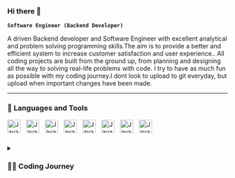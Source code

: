 ### Hi there 👋

**`Software Engineer (Backend Developer)`**

A driven Backend developer and Software Engineer with excellent analytical and problem solving programming skills.The aim is to provide a better and efficient system to increase customer satisfaction and user experience.. All coding projects are built from the ground up, from planning and designing all the way to solving real-life problems with code. I try to have as much fun as possible with my coding journey.I dont look to upload to git everyday, but upload when important changes have been made.


---

### 🧰 Languages and Tools

<img align="left" alt="Java" width="30px" style="padding-right:10px;" src="https://cdn.jsdelivr.net/gh/devicons/devicon/icons/java/java-original.svg"/>
<img align="left" alt="Java" width="30px" style="padding-right:10px;" src="https://cdn.jsdelivr.net/gh/devicons/devicon/icons/spring/spring-original.svg" />
<img align="left" alt="Java" width="30px" style="padding-right:10px;" src="https://cdn.jsdelivr.net/gh/devicons/devicon/icons/git/git-original.svg" />
<img align="left" alt="Java" width="30px" style="padding-right:10px;" src="https://cdn.jsdelivr.net/gh/devicons/devicon/icons/html5/html5-plain.svg" />
<img align="left" alt="Java" width="30px" style="padding-right:10px;" src="https://cdn.jsdelivr.net/gh/devicons/devicon/icons/css3/css3-plain.svg" />
<img align="left" alt="Java" width="30px" style="padding-right:10px;" src="https://cdn.jsdelivr.net/gh/devicons/devicon/icons/javascript/javascript-plain.svg" />
<img align="left" alt="Java" width="30px" style="padding-right:10px;" src="https://cdn.jsdelivr.net/gh/devicons/devicon/icons/python/python-plain.svg" />
<img align="left" alt="Java" width="30px" style="padding-right:10px;" src="https://cdn.jsdelivr.net/gh/devicons/devicon/icons/github/github-original.svg" />
<br />

#

<details>
 <summary><h3>👨‍💻 Coding Journey</h3></summary>
  My journey began when my father introduced me to coding. I was a naive learner since I couldn't apply what I was learning, so I went to university and my journey took a detour. I still enjoyed coding but was unable to balance everything; I continued in this manner until I began my first internship as a backend engineer. I learned so much during that time; my passion for coding was reignited, and I poured it out. To better my skills, I went on to learn java and data structures.

  I subsequently embarked on a demanding assignment for my senior design thesis. I had a great experience working on this project because it introduced me to a lot of new things.
  I continue to learn, and i will document that journey here for the world to see.
</details>

   
<!--
[website]: https://fkcodes.com
[youtube]: https://youtube.com/fknight


**pro3088/pro3088** is a ✨ _special_ ✨ repository because its `README.md` (this file) appears on your GitHub profile.

Here are some ideas to get you started:

- 🔭 I’m currently working on ...
- 🌱 I’m currently learning ...
- 👯 I’m looking to collaborate on ...
- 🤔 I’m looking for help with ...
- 💬 Ask me about ...
- 📫 How to reach me: ...
- 😄 Pronouns: ...
- ⚡ Fun fact: ...
-->
